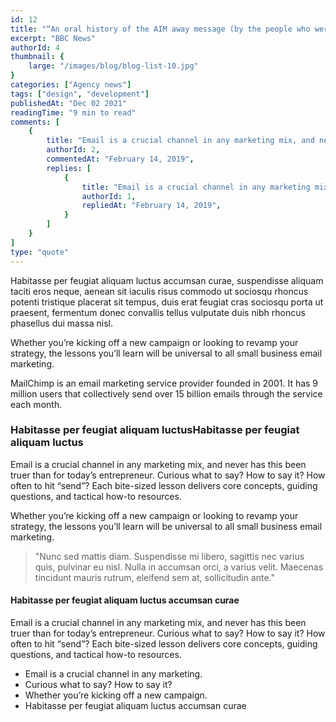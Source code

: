 ```yaml
---
id: 12
title: "“An oral history of the AIM away message (by the people who were there)”" 
excerpt: "BBC News"
authorId: 4
thumbnail: {
	large: "/images/blog/blog-list-10.jpg" 
}
categories: ["Agency news"]
tags: ["design", "development"]
publishedAt: "Dec 02 2021"
readingTime: "9 min to read"
comments: [
	{
		title: "Email is a crucial channel in any marketing mix, and never has this been truer than for today’s entrepreneur. Curious what to say.",
		authorId: 2,
		commentedAt: "February 14, 2019",
		replies: [
			{
				title: "Email is a crucial channel in any marketing mix, and never has this been truer than for today’s entrepreneur. Curious what to say.",
				authorId: 1,
				repliedAt: "February 14, 2019",
			}
		]
	}
]
type: "quote"
---
```


Habitasse per feugiat aliquam luctus accumsan curae, suspendisse aliquam taciti eros neque, aenean sit iaculis risus commodo ut sociosqu rhoncus potenti tristique placerat sit tempus, duis erat feugiat cras sociosqu porta ut praesent, fermentum donec convallis tellus vulputate duis nibh rhoncus phasellus dui massa nisl.

Whether you’re kicking off a new campaign or looking to revamp your strategy, the lessons you’ll learn will be universal to all small business email marketing.

MailChimp is an email marketing service provider founded in 2001. It has 9 million users that collectively send over 15 billion emails through the service each month.

### Habitasse per feugiat aliquam luctusHabitasse per feugiat aliquam luctus

Email is a crucial channel in any marketing mix, and never has this been truer than for today’s entrepreneur. Curious what to say? How to say it? How often to hit “send”? Each bite-sized lesson delivers core concepts, guiding questions, and tactical how-to resources.

Whether you’re kicking off a new campaign or looking to revamp your strategy, the lessons you’ll learn will be universal to all small business email marketing.

> "Nunc sed mattis diam. Suspendisse mi libero, sagittis nec varius quis, pulvinar eu nisl. Nulla in accumsan orci, a varius velit. Maecenas tincidunt mauris rutrum, eleifend sem at, sollicitudin ante."

#### Habitasse per feugiat aliquam luctus accumsan curae

Email is a crucial channel in any marketing mix, and never has this been truer than for today’s entrepreneur. Curious what to say? How to say it? How often to hit “send”? Each bite-sized lesson delivers core concepts, guiding questions, and tactical how-to resources.

- Email is a crucial channel in any marketing.
- Curious what to say? How to say it?
- Whether you’re kicking off a new campaign.
- Habitasse per feugiat aliquam luctus accumsan curae
